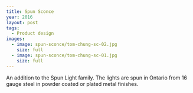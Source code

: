 ```yaml
---
title: Spun Sconce
year: 2016
layout: post
tags:
  - Product design
images:
  - image: spun-sconce/tom-chung-sc-02.jpg
    size: full
  - image: spun-sconce/tom-chung-sc-01.jpg
    size: full
---
```


An addition to the Spun Light family. The lights are spun in Ontario from 16 gauge steel in powder coated or plated metal finishes.
